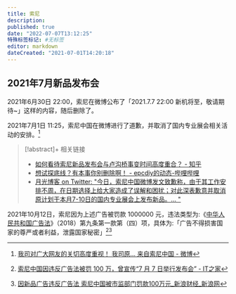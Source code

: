 ```yaml
---
title: 索尼
description:
published: true
date: "2022-07-07T13:12:25"
特殊标签标记: #无标签
editor: markdown
dateCreated: "2021-07-01T14:20:18"
---
```


## 2021年7月新品发布会

2021年6月30日 22:00，索尼在微博公布了「2021.7.7 22:00 新机将至，敬请期待~」这样的内容，随后删除了。

2021年7月1日 11:25，索尼中国在微博进行了道歉，并取消了国内专业展会相关活动的安排。[^KmHFgzDKf]

[^KmHFgzDKf]: [我司对广大网友的关切高度重视！ 我司原... 来自索尼中国 - 微博](https://archive.is/KjNW2 "https://weibo.com/3103768347/KmHFgzDKf")

> [!abstract]+ 相关链接
>
> +   [如何看待索尼新品发布会与卢沟桥事变时间高度重合？ - 知乎](https://web.archive.org/web/20210701042624/https://www.zhihu.com/question/469183453)
> +   [想试探底线？有本事你别删除啊！ - epcdiy的动态-哔哩哔哩](https://archive.is/vR4ew "https://t.bilibili.com/542309762240031711?tab=2")
> +   [月光博客 on Twitter: "今日，索尼中国微博发文致歉称，由于其工作安排不周，在日期选择上给大家造成了误解和困扰；对此深表歉意并取消原计划于本月7-10日的国内专业展会上发布新品。… "](https://web.archive.org/web/20210701062954/https://twitter.com/williamlong/status/1410455530150121476)

2021年10月12日，索尼因为上述广告被罚款 1000000 元，违法类型为:《[中华人民共和国广告法](/rule/普通法律/中华人民共和国广告法.md)》（2018）第九条第一款第（四）项，具体为:「广告不得损害国家的尊严或者利益，泄露国家秘密」[^029][^qtyu20]

[^029]: [索尼中国因违反广告法被罚 100 万，曾宣传“7 月 7 日举行发布会” - IT之家](https://web.archive.org/web/20211018034001/https://www.ithome.com/0/581/029.htm)

[^qtyu20]: [因新品广告违反广告法 索尼中国被市监部门罚款100万元_新浪财经_新浪网](https://web.archive.org/web/20211018131935/https://finance.sina.com.cn/chanjing/gsnews/2021-10-18/doc-iktzqtyu2062835.shtml)
